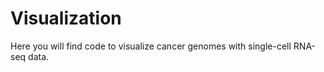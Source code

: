 # Visualization

Here you will find code to visualize cancer genomes with single-cell RNA-seq data.

